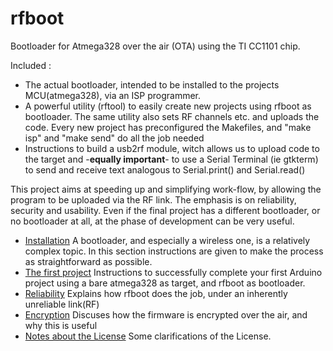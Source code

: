 # rfboot

Bootloader for Atmega328 over the air (OTA) using the TI CC1101 chip.

Included :

- The actual bootloader, intended to be installed to the projects MCU(atmega328), via an
ISP programmer.
- A powerful utility (rftool) to easily create new projects using rfboot as bootloader.
The same utility also sets RF channels etc. and uploads the code. Every new project has
preconfigured the Makefiles, and "make isp" and "make send" do all the job  needed
- Instructions to build a usb2rf module, witch allows us to upload code to the target and
-**equally important**- to use a Serial Terminal (ie gtkterm) to send and receive text
analogous to Serial.print()  and Serial.read()

This project aims at speeding up and simplifying work-flow, by allowing the program to be
uploaded via the RF link. The emphasis is on reliability, security and usability. Even
if the final project has a different bootloader, or no bootloader at all, at the phase of
development can be very useful.

- [Installation](help/Installation.md) A bootloader, and especially a wireless one, is a relatively complex topic. In this section instructions are given to make the process as straightforward as possible.
- [The first project](help/The-First-Project.md) Instructions to successfully complete your first Arduino project using a bare atmega328 as target, and rfboot as bootloader.
- [Reliability](help/Reliability.md) Explains how rfboot does the job, under an inherently unreliable link(RF)
- [Encryption](help/Encryption.md) Discuses how the firmware is encrypted over the air, and why this is useful
- [Notes about the License](help/Notes-about-the-License.md) Some clarifications of the License.
